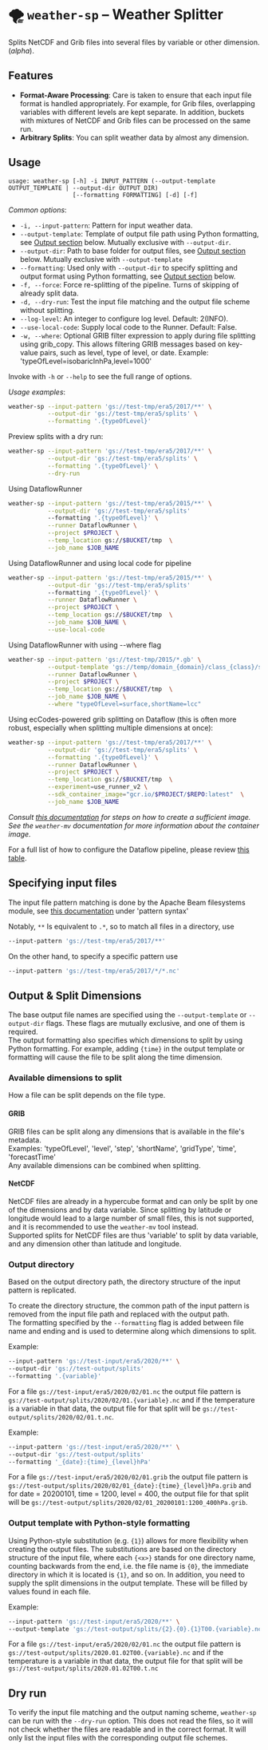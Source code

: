 # 🌪 `weather-sp` – Weather Splitter

Splits NetCDF and Grib files into several files by variable or other dimension. (_alpha_).

## Features

* **Format-Aware Processing**: Care is taken to ensure that each input file format is handled appropriately. For
  example, for Grib files, overlapping variables with different levels are kept separate. In addition, buckets with
  mixtures of NetCDF and Grib files can be processed on the same run.
* **Arbitrary Splits**: You can split weather data by almost any dimension.

## Usage

```
usage: weather-sp [-h] -i INPUT_PATTERN (--output-template OUTPUT_TEMPLATE | --output-dir OUTPUT_DIR)
                  [--formatting FORMATTING] [-d] [-f]
```

_Common options_:

* `-i, --input-pattern`: Pattern for input weather data.
* `--output-template`: Template of output file path using Python formatting, see [Output section](#output) below. Mutually exclusive
  with `--output-dir`.
* `--output-dir`: Path to base folder for output files, see [Output section](#output) below. Mutually exclusive
  with `--output-template`
* `--formatting`: Used only with `--output-dir` to specify splitting and output format
   using Python formatting, see [Output section](#output) below.
* `-f, --force`: Force re-splitting of the pipeline. Turns of skipping of already split data.
* `-d, --dry-run`: Test the input file matching and the output file scheme without splitting.
* `--log-level`: An integer to configure log level. Default: 2(INFO).
* `--use-local-code`: Supply local code to the Runner. Default: False.
* `-w, --where`: Optional GRIB filter expression to apply during file splitting using grib_copy. This allows filtering GRIB messages based on key-value pairs, such as level, type of level, or date. Example: 'typeOfLevel=isobaricInhPa,level=1000'

Invoke with `-h` or `--help` to see the full range of options.

_Usage examples_:

```bash
weather-sp --input-pattern 'gs://test-tmp/era5/2017/**' \
           --output-dir 'gs://test-tmp/era5/splits' \
           --formatting '.{typeOfLevel}'
```

Preview splits with a dry run:

```bash
weather-sp --input-pattern 'gs://test-tmp/era5/2017/**' \
           --output-dir 'gs://test-tmp/era5/splits' \
           --formatting '.{typeOfLevel}' \
           --dry-run
```

Using DataflowRunner

```bash
weather-sp --input-pattern 'gs://test-tmp/era5/2015/**' \
           --output-dir 'gs://test-tmp/era5/splits'
           --formatting '.{typeOfLevel}' \
           --runner DataflowRunner \
           --project $PROJECT \
           --temp_location gs://$BUCKET/tmp  \
           --job_name $JOB_NAME
```

Using DataflowRunner and using local code for pipeline

```bash
weather-sp --input-pattern 'gs://test-tmp/era5/2015/**' \
           --output-dir 'gs://test-tmp/era5/splits'
           --formatting '.{typeOfLevel}' \
           --runner DataflowRunner \
           --project $PROJECT \
           --temp_location gs://$BUCKET/tmp  \
           --job_name $JOB_NAME \
           --use-local-code
```

Using DataflowRunner with using --where flag

```bash
weather-sp --input-pattern 'gs://test-tmp/2015/*.gb' \
           --output-template 'gs://temp/domain_{domain}/class_{class}/stream_{stream}/expver_{expver}/levtype_{levtype}/date_{date}/time_{time}/step_{step}/{shortName}.gb' \
           --runner DataflowRunner \
           --project $PROJECT \
           --temp_location gs://$BUCKET/tmp  \
           --job_name $JOB_NAME \
           --where "typeOfLevel=surface,shortName=lcc"
```

Using ecCodes-powered grib splitting on Dataflow (this is often more robust, especially when splitting multiple 
dimensions at once):

```bash
weather-sp --input-pattern 'gs://test-tmp/era5/2017/**' \
           --output-dir 'gs://test-tmp/era5/splits' \
           --formatting '.{typeOfLevel}' \
           --runner DataflowRunner \
           --project $PROJECT \
           --temp_location gs://$BUCKET/tmp  \
           --experiment=use_runner_v2 \
           --sdk_container_image="gcr.io/$PROJECT/$REPO:latest"  \
           --job_name $JOB_NAME
```
_Consult [this documentation](../Runtime-Container.md) for steps on how to create a sufficient image._
_See the `weather-mv` documentation for more information about the container image._

For a full list of how to configure the Dataflow pipeline, please review
[this table](https://cloud.google.com/dataflow/docs/reference/pipeline-options).

## Specifying input files

The input file pattern matching is done by the Apache Beam filesystems module,
see [this documentation](https://beam.apache.org/releases/pydoc/2.12.0/apache_beam.io.filesystems.html#apache_beam.io.filesystems.FileSystems.match)
under 'pattern syntax'

Notably, `**` Is equivalent to `.*`, so to match all files in a directory, use

```bash
--input-pattern 'gs://test-tmp/era5/2017/**'
```

On the other hand, to specify a specific pattern use

```bash
--input-pattern 'gs://test-tmp/era5/2017/*/*.nc'
```

## Output & Split Dimensions

The base output file names are specified using the `--output-template` or `--output-dir` flags. These flags are mutually
exclusive, and one of them is required. \
The output formatting also specifies which dimensions to split by using Python formatting.
For example, adding `{time}` in the output template or formatting will cause the file to be split along the time dimension.

### Available dimensions to split

How a file can be split depends on the file type.

#### GRIB
GRIB files can be split along any dimensions that is available in the file's metadata. \
Examples: 'typeOfLevel', 'level', 'step', 'shortName', 'gridType', 'time', 'forecastTime' \
Any available dimensions can be combined when splitting.

#### NetCDF
NetCDF files are already in a hypercube format and can only be split by one of the dimensions and by data variable.
Since splitting by latitude or longitude would lead to a large number of small files, this is not supported,
and it is recommended to use the `weather-mv` tool instead. \
Supported splits for NetCDF files are thus 'variable' to split by data variable, and any dimension 
other than latitude and longitude.


### Output directory

Based on the output directory path, the directory structure of the input pattern is replicated.

To create the directory structure, the common path of the input pattern is removed from the input file path and replaced
with the output path. \
The formatting specified by the `--formatting` flag is added between file name and ending and is
used to determine along which dimensions to split.

Example:

```bash
--input-pattern 'gs://test-input/era5/2020/**' \
--output-dir 'gs://test-output/splits'
--formatting '.{variable}'
```

For a file `gs://test-input/era5/2020/02/01.nc` the output file pattern is
`gs://test-output/splits/2020/02/01.{variable}.nc` and if the temperature is a variable in that data, the output file
for that split will be `gs://test-output/splits/2020/02/01.t.nc`.

Example:

```bash
--input-pattern 'gs://test-input/era5/2020/**' \
--output-dir 'gs://test-output/splits'
--formatting '_{date}:{time}_{level}hPa'
```
For a file `gs://test-input/era5/2020/02/01.grib` the output file pattern is
`gs://test-output/splits/2020/02/01_{date}:{time}_{level}hPa.grib` and for date = 20200101, time = 1200, level = 400,
 the output file for that split will be `gs://test-output/splits/2020/02/01_20200101:1200_400hPa.grib`.


### Output template with Python-style formatting

Using Python-style substitution (e.g. `{1}`) allows for more flexibility when creating the output files. The
substitutions are based on the directory structure of the input file, where each `{<x>}` stands for one directory name,
counting backwards from the end, i.e. the file name is `{0}`, the immediate directory in which it is located is `{1}`,
and so on. In addition, you need to supply the split dimensions in the output template. These will be filled by values
found in each file.

Example:

```bash
--input-pattern 'gs://test-input/era5/2020/**' \
--output-template 'gs://test-output/splits/{2}.{0}.{1}T00.{variable}.nc'
```

For a file `gs://test-input/era5/2020/02/01.nc` the output file pattern is
`gs://test-output/splits/2020.01.02T00.{variable}.nc` and if the temperature is a variable in that data, the output
file for that split will be `gs://test-output/splits/2020.01.02T00.t.nc`

## Dry run

To verify the input file matching and the output naming scheme, `weather-sp` can be run with the `--dry-run` option.
This does not read the files, so it will not check whether the files are readable and in the correct format. It will
only list the input files with the corresponding output file schemes.
